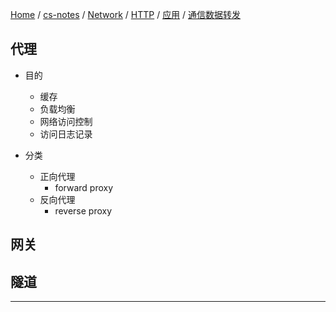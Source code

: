 [Home](https://mengxianbin.github.io) /
[cs-notes](https://mengxianbin.github.io/cs-notes/site) /
[Network](https://mengxianbin.github.io/cs-notes/site/Network) /
[HTTP](https://mengxianbin.github.io/cs-notes/site/Network/HTTP) /
[应用](https://mengxianbin.github.io/cs-notes/site/Network/HTTP/%E5%BA%94%E7%94%A8) /
[通信数据转发](https://mengxianbin.github.io/cs-notes/site/Network/HTTP/%E5%BA%94%E7%94%A8/%E9%80%9A%E4%BF%A1%E6%95%B0%E6%8D%AE%E8%BD%AC%E5%8F%91)

## 代理

* 目的
    * 缓存
    * 负载均衡
    * 网络访问控制
    * 访问日志记录

* 分类
    * 正向代理
        * forward proxy
    * 反向代理
        * reverse proxy

## 网关

## 隧道

---
